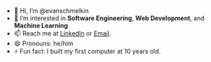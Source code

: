 - 👋 Hi, I’m @evanschmelkin
- 👀 I’m interested in **Software Engineering**, **Web Development**, and **Machine Learning**
- 📫 Reach me at [LinkedIn](https://www.linkedin.com/in/evanschmelkin/) or [Email](mailto:eschmelki@conncoll.edu).
- 😄 Pronouns: he/him
- ⚡ Fun fact: I built my first computer at 10 years old.

<!---
evanschmelkin/evanschmelkin is a ✨ special ✨ repository because its `README.md` (this file) appears on your GitHub profile.
You can click the Preview link to take a look at your changes.
--->
